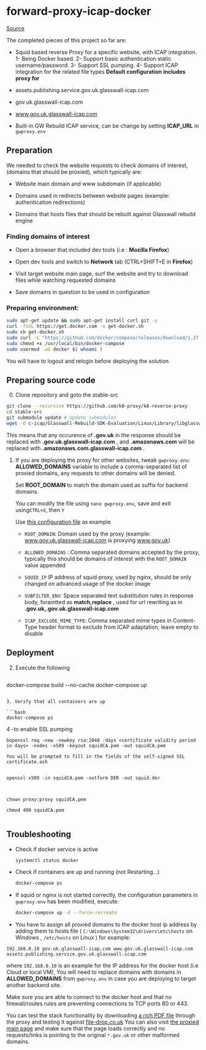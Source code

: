# forward-proxy-icap-docker 

[Source](https://github.com/k8-proxy/k8-reverse-proxy)

 The completed pieces of this project so far are:

- Squid based reverse Proxy for a specific website, with ICAP integration.
1- Being Docker based.
2- Support basic authentication static username/password.
3- Support SSL pumping.
4- Support ICAP integration for the related file types
**Default configuration includes proxy for**

- assets.publishing.service.gov.uk.glasswall-icap.com
- gov.uk.glasswall-icap.com
- www.gov.uk.glasswall-icap.com
- Built-in GW Rebuild ICAP service, can be change by setting **ICAP_URL** in `gwproxy.env`

## Preparation

We needed to check the website requests to check domains of interest, (domains that should be proxied), which typically are:

- Website main domain and www subdomain (if applicable)

- Domains used in redirects between website pages (example: authentication redirections)

- Domains that hosts files that should be rebuilt against Glasswall rebuild engine

### Finding domains of interest

- Open a browser that included dev tools (i.e : **Mozilla Firefox**)

- Open dev tools and switch to **Network** tab (CTRL+SHIFT+E in **Firefox**)

- Visit target website main page, surf the website and try to download files while watching requested domains 

- Save domains in question to be used in configuration

### Preparing environment:

```bash
sudo apt-get update && sudo apt-get install curl git -y
curl -fsSL https://get.docker.com -o get-docker.sh
sudo sh get-docker.sh
sudo curl -L "https://github.com/docker/compose/releases/download/1.27.0/docker-compose-$(uname -s)-$(uname -m)" -o /usr/local/bin/docker-compose
sudo chmod +x /usr/local/bin/docker-compose
sudo usermod -aG docker $( whoami )
```

You will have to logout and relogin before deploying the solution

## Preparing source code

0. Clone repository and goto the stable-src

```bash
git clone --recursive https://github.com/k8-proxy/k8-reverse-proxy
cd stable-src
git submodule update # Update submodules
wget -O c-icap/Glasswall-Rebuild-SDK-Evaluation/Linux/Library/libglasswall.classic.so https://github.com/filetrust/sdk-rebuild-eval/raw/master/libs/rebuild/linux/libglasswall.classic.so # Get latest evaluation build of GW Rebuild engine
```

This means that any occurence of **.gov.uk** in the response should be replaced with **.gov.uk.glasswall-icap.com** , and **.amazonaws.com** will be replaced with **.amazonaws.com.glasswall-icap.com** .

1. If you are deploying the proxy for other websites, tweak `gwproxy.env`:
   **ALLOWED_DOMAINS** variable to include a comma-separated list of proxied domains, any requests to other domains will be denied.
   
   Set **ROOT_DOMAIN** to match the domain used as suffix for backend domains.
   
   You can modify the file using `nano gwproxy.env`, save and exit using`CTRL+X`, then `Y`

   Use [this configuration file](https://github.com/k8-proxy/k8-reverse-proxy/blob/master/stable-src/gwproxy.env) as example

   - `ROOT_DOMAIN`: Domain used by the proxy (example: www.gov.uk.glasswall-icap.com is proxying www.gov.uk) 

   - `ALLOWED_DOMAINS` : Comma separated domains accepted by the proxy, typically this should be domains of interest with the `ROOT_DOMAIN` value appended

   - `SQUID_IP` IP address of squid proxy, used by nginx, should be only changed on advanced usage of the docker image

   - `SUBFILTER_ENV`: Space separated text substitution rules in response body, foramtted as **match,replace** , used for url rewriting as in **.gov.uk,.gov.uk.glasswall-icap.com**
  
   - `ICAP_EXCLUDE_MIME_TYPE`: Comma separated mime types in Content-Type header format to exclude from ICAP adaptation, leave empty to disable


## Deployment


2. Execute the following
   
   ```bash
 docker-compose build --no-cache
 docker-compose up
   ```

3. Verify that all containers are up
   
   ```bash
   docker-compose ps
   ```
4 -to enable SSL pumping 
 
   ```
   bopenssl req -new -newkey rsa:2048 -days <certificate validity period in days> -nodes -x509 -keyout squidCA.pem -out squidCA.pem

You will be prompted to fill in the fields of the self-signed SSL certificate.ash


openssl x509 -in squidCA.pem -outform DER -out squid.der



chown proxy:proxy squidCA.pem

chmod 400 squidCA.pem

   
   ```


## Troubleshooting

- Check if docker service is active
  
  ```bash
  systemctl status docker
  ```

- Check if containers are up and running (not Restarting...)
  
  ```bash
  docker-compose ps
  ```

- If squid or nginx is not started correctly, the configuration parameters in `gwproxy.env` has been modified, execute:
  
  ```bash
  docker-compose up -d --force-recreate
  ```

- You have to assign all proxied domains to the docker host ip address by adding them to hosts file ( `C:\Windows\System32\drivers\etc\hosts` on Windows , `/etc/hosts` on Linux )
  for example: 

```
192.168.0.10 gov.uk.glasswall-icap.com www.gov.uk.glasswall-icap.com assets.publishing.service.gov.uk.glasswall-icap.com
```

where `192.168.0.10` is an example for the IP address for the docker host (i.e Cloud or local VM), You will need to replace domains with domains in **ALLOWED_DOMAINS** from `gwproxy.env` in case you are deploying to target another backend site.

Make sure you are able to connect to the docker host and that no firewall/routes rules are preventing connections to TCP ports 80 or 443.

You can test the stack functionality by downloading [a rich PDF file](https://assets.publishing.service.gov.uk.glasswall-icap.com/government/uploads/system/uploads/attachment_data/file/901225/uk-internal-market-white-paper.pdf) through the proxy and testing it against [file-drop.co.uk](https://file-drop.co.uk)
You can also visit [the proxied main page](https://www.gov.uk.glasswall-icap.com/) and make sure that the page loads correctly and no requests/links is pointing to the original `*.gov.uk` or other malformed domains.
